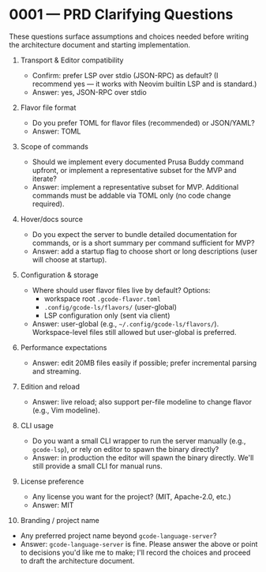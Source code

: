 # 0001 — PRD Clarifying Questions

These questions surface assumptions and choices needed before writing the architecture document and starting implementation.

1. Transport & Editor compatibility
   - Confirm: prefer LSP over stdio (JSON-RPC) as default? (I recommend yes — it works with Neovim builtin LSP and is standard.)
   - Answer: yes, JSON-RPC over stdio

2. Flavor file format
   - Do you prefer TOML for flavor files (recommended) or JSON/YAML?
   - Answer: TOML

3. Scope of commands
   - Should we implement every documented Prusa Buddy command upfront, or implement a representative subset for the MVP and iterate?
   - Answer: implement a representative subset for MVP. Additional commands must be addable via TOML only (no code change required).
4. Hover/docs source
   - Do you expect the server to bundle detailed documentation for commands, or is a short summary per command sufficient for MVP?
   - Answer: add a startup flag to choose short or long descriptions (user will choose at startup).
5. Configuration & storage
   - Where should user flavor files live by default? Options:
     - workspace root `.gcode-flavor.toml`
     - `.config/gcode-ls/flavors/` (user-global)
     - LSP configuration only (sent via client)
   - Answer: user-global (e.g., `~/.config/gcode-ls/flavors/`). Workspace-level files still allowed but user-global is preferred.
6. Performance expectations

   - Answer: edit 20MB files easily if possible; prefer incremental parsing and streaming.

7. Edition and reload
   - Answer: live reload; also support per-file modeline to change flavor (e.g., Vim modeline).
8. CLI usage
   - Do you want a small CLI wrapper to run the server manually (e.g., `gcode-lsp`), or rely on editor to spawn the binary directly?
   - Answer: in production the editor will spawn the binary directly. We'll still provide a small CLI for manual runs.
9. License preference
   - Any license you want for the project? (MIT, Apache-2.0, etc.)
   - Answer: MIT
10. Branding / project name
   - Any preferred project name beyond `gcode-language-server`?
   - Answer: `gcode-language-server` is fine.
Please answer the above or point to decisions you'd like me to make; I'll record the choices and proceed to draft the architecture document.
